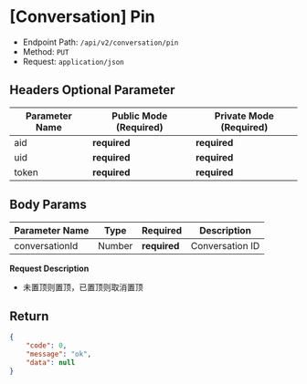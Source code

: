 # [Conversation] Pin

- Endpoint Path: `/api/v2/conversation/pin`
- Method: `PUT`
- Request: `application/json`

## Headers Optional Parameter

| Parameter Name | Public Mode (Required) | Private Mode (Required) |
| --- | --- | --- |
| aid | **required** | **required** |
| uid | **required** | **required** |
| token | **required** | **required** |

## Body Params

| Parameter Name | Type | Required | Description |
| --- | --- | --- | --- |
| conversationId | Number | **required** | Conversation ID |

**Request Description**

- 未置顶则置顶，已置顶则取消置顶

## Return

```json
{
    "code": 0,
    "message": "ok",
    "data": null
}
```
